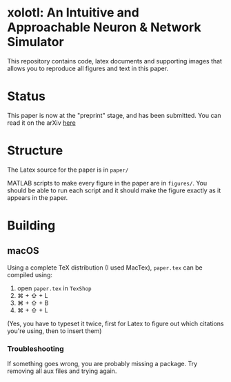 # xolotl: An Intuitive and Approachable Neuron & Network Simulator 

This repository contains code, latex documents and supporting images that allows you to reproduce all figures and text in this paper. 

# Status

This paper is now at the "preprint" stage, and has been submitted. You can read it on the arXiv [here](http://biorxiv.org/cgi/content/short/394973v1)


# Structure

The Latex source for the paper is in `paper/`

MATLAB scripts to make every figure in the paper are in `figures/`. You should be able to run each script and it should make the figure exactly as it appears in the paper. 


# Building

## macOS

Using a complete TeX distribution (I used MacTex), `paper.tex` can be compiled using:

1. open `paper.tex` in `TexShop`
2. ⌘ + ⇧ + L
3. ⌘ + ⇧ + B
4. ⌘ + ⇧ + L

(Yes, you have to typeset it twice, first for Latex to figure out which citations you're using, then to insert them)

### Troubleshooting 

If something goes wrong, you are probably missing a package. Try removing all aux files and trying again. 

